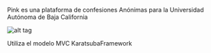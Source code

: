 Pink es una plataforma de confesiones Anónimas para la Universidad Autónoma de Baja California

![alt tag](http://adolfopruebas.net76.net/pink/logo.png)

Utiliza el modelo MVC KaratsubaFramework
